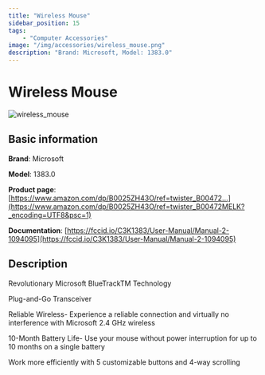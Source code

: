 ```yaml
---
title: "Wireless Mouse"
sidebar_position: 15
tags:
    - "Computer Accessories"
image: "/img/accessories/wireless_mouse.png"
description: "Brand: Microsoft, Model: 1383.0"
---
```

# Wireless Mouse

![wireless_mouse](/img/accessories/wireless_mouse.png)

## Basic information

**Brand**: Microsoft

**Model**: 1383.0

**Product page**: [https://www.amazon.com/dp/B0025ZH43O/ref=twister_B00472...](https://www.amazon.com/dp/B0025ZH43O/ref=twister_B00472MELK?_encoding=UTF8&psc=1)

**Documentation**: [https://fccid.io/C3K1383/User-Manual/Manual-2-1094095](https://fccid.io/C3K1383/User-Manual/Manual-2-1094095)

## Description

Revolutionary Microsoft BlueTrackTM Technology

 Plug\-and\-Go Transceiver

 Reliable Wireless\- Experience a reliable connection and virtually no interference with Microsoft 2\.4 GHz wireless

 10\-Month Battery Life\- Use your mouse without power interruption for up to 10 months on a single battery

 Work more efficiently with 5 customizable buttons and 4\-way scrolling

